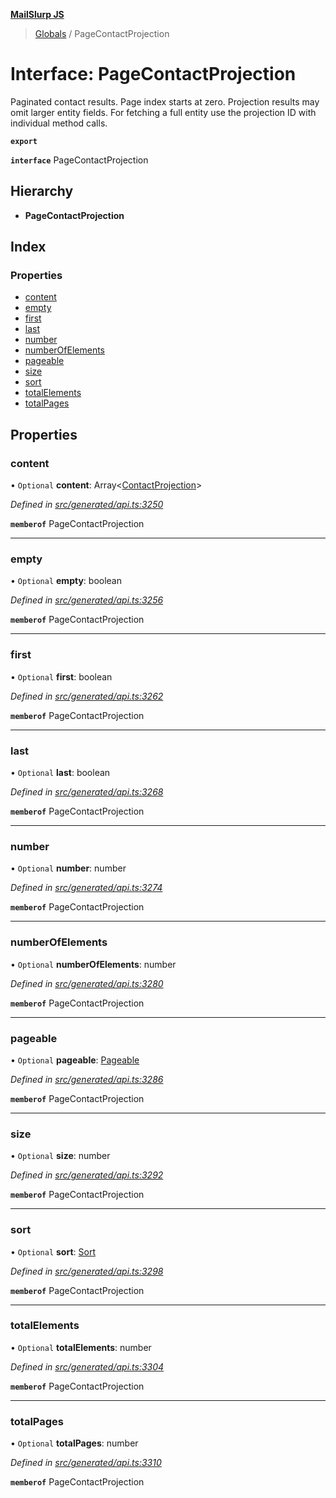 **[MailSlurp JS](../README.md)**

> [Globals](../README.md) / PageContactProjection

# Interface: PageContactProjection

Paginated contact results. Page index starts at zero. Projection results may omit larger entity fields. For fetching a full entity use the projection ID with individual method calls.

**`export`** 

**`interface`** PageContactProjection

## Hierarchy

* **PageContactProjection**

## Index

### Properties

* [content](pagecontactprojection.md#content)
* [empty](pagecontactprojection.md#empty)
* [first](pagecontactprojection.md#first)
* [last](pagecontactprojection.md#last)
* [number](pagecontactprojection.md#number)
* [numberOfElements](pagecontactprojection.md#numberofelements)
* [pageable](pagecontactprojection.md#pageable)
* [size](pagecontactprojection.md#size)
* [sort](pagecontactprojection.md#sort)
* [totalElements](pagecontactprojection.md#totalelements)
* [totalPages](pagecontactprojection.md#totalpages)

## Properties

### content

• `Optional` **content**: Array\<[ContactProjection](contactprojection.md)>

*Defined in [src/generated/api.ts:3250](https://github.com/mailslurp/mailslurp-client/blob/eace919/src/generated/api.ts#L3250)*

**`memberof`** PageContactProjection

___

### empty

• `Optional` **empty**: boolean

*Defined in [src/generated/api.ts:3256](https://github.com/mailslurp/mailslurp-client/blob/eace919/src/generated/api.ts#L3256)*

**`memberof`** PageContactProjection

___

### first

• `Optional` **first**: boolean

*Defined in [src/generated/api.ts:3262](https://github.com/mailslurp/mailslurp-client/blob/eace919/src/generated/api.ts#L3262)*

**`memberof`** PageContactProjection

___

### last

• `Optional` **last**: boolean

*Defined in [src/generated/api.ts:3268](https://github.com/mailslurp/mailslurp-client/blob/eace919/src/generated/api.ts#L3268)*

**`memberof`** PageContactProjection

___

### number

• `Optional` **number**: number

*Defined in [src/generated/api.ts:3274](https://github.com/mailslurp/mailslurp-client/blob/eace919/src/generated/api.ts#L3274)*

**`memberof`** PageContactProjection

___

### numberOfElements

• `Optional` **numberOfElements**: number

*Defined in [src/generated/api.ts:3280](https://github.com/mailslurp/mailslurp-client/blob/eace919/src/generated/api.ts#L3280)*

**`memberof`** PageContactProjection

___

### pageable

• `Optional` **pageable**: [Pageable](pageable.md)

*Defined in [src/generated/api.ts:3286](https://github.com/mailslurp/mailslurp-client/blob/eace919/src/generated/api.ts#L3286)*

**`memberof`** PageContactProjection

___

### size

• `Optional` **size**: number

*Defined in [src/generated/api.ts:3292](https://github.com/mailslurp/mailslurp-client/blob/eace919/src/generated/api.ts#L3292)*

**`memberof`** PageContactProjection

___

### sort

• `Optional` **sort**: [Sort](sort.md)

*Defined in [src/generated/api.ts:3298](https://github.com/mailslurp/mailslurp-client/blob/eace919/src/generated/api.ts#L3298)*

**`memberof`** PageContactProjection

___

### totalElements

• `Optional` **totalElements**: number

*Defined in [src/generated/api.ts:3304](https://github.com/mailslurp/mailslurp-client/blob/eace919/src/generated/api.ts#L3304)*

**`memberof`** PageContactProjection

___

### totalPages

• `Optional` **totalPages**: number

*Defined in [src/generated/api.ts:3310](https://github.com/mailslurp/mailslurp-client/blob/eace919/src/generated/api.ts#L3310)*

**`memberof`** PageContactProjection
